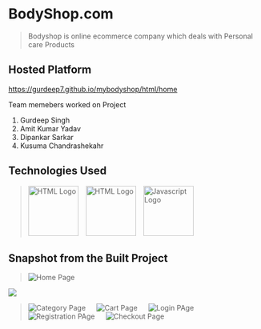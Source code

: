 # BodyShop.com

>Bodyshop is online ecommerce company which deals with Personal care Products

## Hosted Platform

https://gurdeep7.github.io/mybodyshop/html/home

Team memebers worked on Project
1. Gurdeep Singh
2. Amit Kumar Yadav
3. Dipankar Sarkar
4. Kusuma Chandrashekahr

## Technologies Used
> <img src = "https://i.stack.imgur.com/PgcSR.png" width = "100" height = "100" alt = "HTML Logo"/>
> &ensp; <img src = "https://upload.wikimedia.org/wikipedia/commons/thumb/d/d5/CSS3_logo_and_wordmark.svg/1200px-CSS3_logo_and_wordmark.svg.png" width = "100" height = "100" alt ="HTML Logo"/>
> &ensp; <img src = "https://cdn.iconscout.com/icon/free/png-256/javascript-2752148-2284965.png" width = "100" height = "100" alt = "Javascript Logo">

## Snapshot from the Built Project

> <img src = "https://drive.google.com/thumbnail?id=10UD1sfxWFoVvM_0e8CwAMft-Aj68ouiJ" alt = "Home Page" /> &emsp;
<img src="https://drive.google.com/uc?export=view&id=10UD1sfxWFoVvM_0e8CwAMft-Aj68ouiJ">

> <img src = "https://drive.google.com/thumbnail?id=10UjU5-dwJdio-rlyfc0g0tmEF2LtVTUt" alt = "Category Page" /> &emsp;
> <img src = "https://drive.google.com/thumbnail?id=10YcJbGyl7ZEDGSV2tD3EhAyL-Q2Ic0dN" alt = "Cart Page" /> &emsp;
> <img src = "https://drive.google.com/thumbnail?id=10RoK7ihO4B_3Jc-HjtDaBBdbXQC8Ees0" alt = "Login PAge" /> &emsp;
> <img src = "https://drive.google.com/thumbnail?id=10b2IRFVIwBeGe1m7pvmQULxwoTrV92QE" alt = "Registration PAge" /> &emsp;
> <img src = "https://drive.google.com/thumbnail?id=10UEH7QtLZ9uLk318DLc6R7IgUD33Jx5n" alt = "Checkout Page" /> &emsp;


